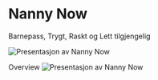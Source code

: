 # Nanny Now
Barnepass, Trygt, Raskt og Lett tilgjengelig

![Presentasjon av Nanny Now](https://github.com/bjarnet3/Nanny-Now/blob/master/Nanny%20Now/Library/Assets.xcassets/presentation.imageset/_presentation.png)

Overview
![Presentasjon av Nanny Now](https://github.com/bjarnet3/Nanny-Now/blob/master/Nanny%20Now/Library/Assets.xcassets/presentation.imageset/_Main_Storyboard.png)
